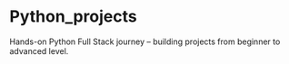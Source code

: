 # Python_projects
Hands-on Python Full Stack journey – building projects from beginner to advanced level.
